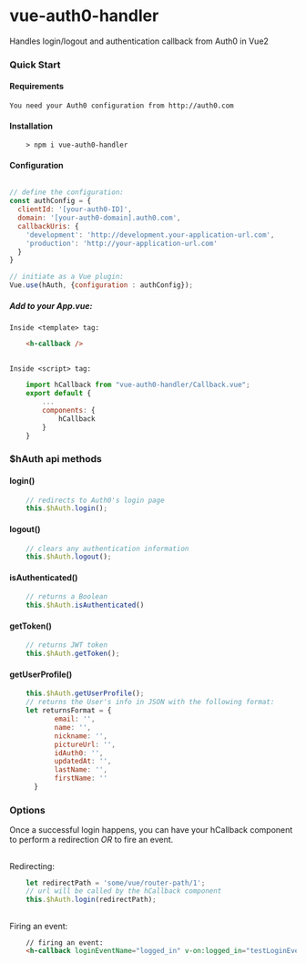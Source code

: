 # vue-auth0-handler
Handles login/logout and authentication callback from Auth0 in Vue2

### Quick Start

#### Requirements
    
    You need your Auth0 configuration from http://auth0.com

#### Installation

```
    > npm i vue-auth0-handler
``` 

#### Configuration   
   
```javascript

// define the configuration:
const authConfig = {
  clientId: '[your-auth0-ID]',
  domain: '[your-auth0-domain].auth0.com',
  callbackUris: {
    'development': 'http://development.your-application-url.com',
    'production': 'http://your-application-url.com'
  }
}

// initiate as a Vue plugin:
Vue.use(hAuth, {configuration : authConfig});
```

#####    Add to your App.vue: 


    Inside <template> tag:    
    
```html
    <h-callback />
```

## 
    Inside <script> tag:    
```javascript
    import hCallback from "vue-auth0-handler/Callback.vue";
    export default {
        ...
        components: {
            hCallback
        }
    }
```

### $hAuth api methods

#### login()
```javascript
    // redirects to Auth0's login page
    this.$hAuth.login();
```
#### logout()
```javascript
    // clears any authentication information 
    this.$hAuth.logout();
```
#### isAuthenticated()
```javascript
    // returns a Boolean
    this.$hAuth.isAuthenticated()
```
#### getToken()
```javascript
    // returns JWT token
    this.$hAuth.getToken();
```
#### getUserProfile()
```javascript
    this.$hAuth.getUserProfile();
    // returns the User's info in JSON with the following format:
    let returnsFormat = {
           email: '',
           name: '',
           nickname: '',
           pictureUrl: '',
           idAuth0: '',
           updatedAt: '',
           lastName: '',
           firstName: ''
      }
```

### Options

Once a successful login happens, you can have your hCallback component to perform a redirection *OR* to fire an event.
##
Redirecting: 
```javascript
    let redirectPath = 'some/vue/router-path/1';
    // url will be called by the hCallback component
    this.$hAuth.login(redirectPath); 
```
##
Firing an event:
```html
    // firing an event:
    <h-callback loginEventName="logged_in" v-on:logged_in="testLoginEvent"></h-callback>
```